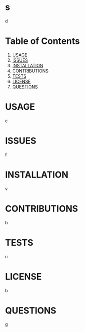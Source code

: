 # s

  d

# Table of Contents

1. [USAGE](#usage)
2. [ISSUES](#issues)
3. [INSTALLATION](#installation)
4. [CONTRIBUTIONS](#contributions)
5. [TESTS](#tests)
6. [LICENSE](#license)
7. [QUESTIONS](#questions)

# USAGE 

  c

# ISSUES

  f

# INSTALLATION

  v

# CONTRIBUTIONS

  b

# TESTS

  n

# LICENSE

  b
 

# QUESTIONS

  g
